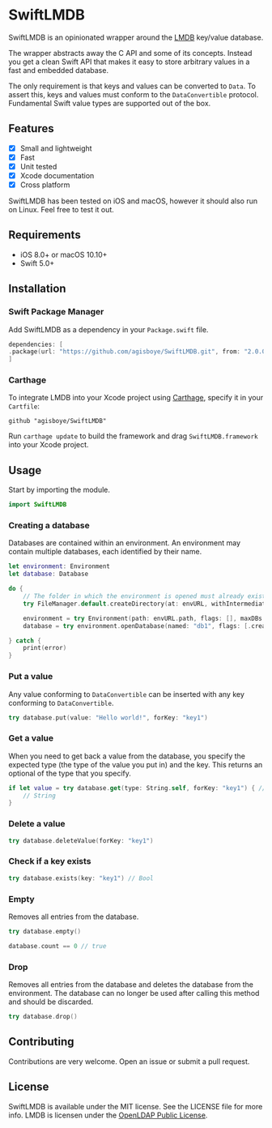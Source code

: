 # SwiftLMDB
SwiftLMDB is an opinionated wrapper around the [LMDB](https://symas.com/products/lightning-memory-mapped-database/) key/value database.

The wrapper abstracts away the C API and some of its concepts. Instead you get a clean Swift API that makes it easy to store arbitrary values in a fast and embedded database.

The only requirement is that keys and values can be converted to `Data`. To assert this, keys and values must conform to the `DataConvertible` protocol. 
Fundamental Swift value types are supported out of the box.

## Features

- [x] Small and lightweight
- [x] Fast
- [x] Unit tested
- [x] Xcode documentation
- [x] Cross platform

SwiftLMDB has been tested on iOS and macOS, however it should also run on Linux. Feel free to test it out.

## Requirements

- iOS 8.0+ or macOS 10.10+
- Swift 5.0+


## Installation

### Swift Package Manager
Add SwiftLMDB as a dependency in your `Package.swift` file.

```swift
dependencies: [
.package(url: "https://github.com/agisboye/SwiftLMDB.git", from: "2.0.0")
]
```

### Carthage
To integrate LMDB into your Xcode project using [Carthage](https://github.com/Carthage/Carthage), specify it in your `Cartfile`:

```ogdl
github "agisboye/SwiftLMDB"
```

Run `carthage update` to build the framework and drag `SwiftLMDB.framework` into your Xcode project.


## Usage

Start by importing the module.
```swift
import SwiftLMDB
```

### Creating a database
Databases are contained within an environment. An environment may contain multiple databases, each identified by their name.
```swift
let environment: Environment
let database: Database

do {
    // The folder in which the environment is opened must already exist.
    try FileManager.default.createDirectory(at: envURL, withIntermediateDirectories: true, attributes: nil)

    environment = try Environment(path: envURL.path, flags: [], maxDBs: 32)
    database = try environment.openDatabase(named: "db1", flags: [.create])

} catch {
    print(error)
}

```

### Put a value

Any value conforming to `DataConvertible` can be inserted with any key conforming to `DataConvertible`.


```swift
try database.put(value: "Hello world!", forKey: "key1")
```

### Get a value

When you need to get back a value from the database, you specify the expected type (the type of the value you put in) and the key.
This returns an optional of the type that you specify.

```swift
if let value = try database.get(type: String.self, forKey: "key1") { // String?
    // String
}
```

### Delete a value


```swift
try database.deleteValue(forKey: "key1")
```

### Check if a key exists


```swift
try database.exists(key: "key1") // Bool
```


### Empty
Removes all entries from the database.

```swift
try database.empty()

database.count == 0 // true
```

### Drop
Removes all entries from the database and deletes the database from the environment. The database can no longer be used after calling this method and should be discarded.

```swift
try database.drop()
```



## Contributing

Contributions are very welcome. Open an issue or submit a pull request.


## License
SwiftLMDB is available under the MIT license. See the LICENSE file for more info.
LMDB is licensen under the [OpenLDAP Public License](http://www.openldap.org/software/release/license.html).
